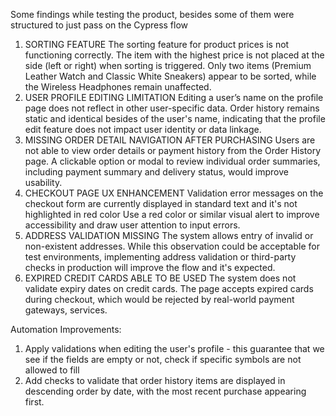 Some findings while testing the product, besides some of them were structured to just pass on the Cypress flow

1. SORTING FEATURE
   The sorting feature for product prices is not functioning correctly. The item with the highest price is not placed at the side (left or right) when sorting is triggered. Only two items (Premium Leather Watch and Classic White Sneakers) appear to be sorted, while the Wireless Headphones remain unaffected.
2. USER PROFILE EDITING LIMITATION
   Editing a user’s name on the profile page does not reflect in other user-specific data.
   Order history remains static and identical besides of the user's name, indicating that the profile edit feature does not impact user identity or data linkage.
3. MISSING ORDER DETAIL NAVIGATION AFTER PURCHASING
   Users are not able to view order details or payment history from the Order History page.
   A clickable option or modal to review individual order summaries, including payment summary and delivery status, would improve usability.
4. CHECKOUT PAGE UX ENHANCEMENT
   Validation error messages on the checkout form are currently displayed in standard text and it's not highlighted in red color
   Use a red color or similar visual alert to improve accessibility and draw user attention to input errors.
5. ADDRESS VALIDATION MISSING
   The system allows entry of invalid or non-existent addresses.
   While this observation could be acceptable for test environments, implementing address validation or third-party checks in production will improve the flow and it's expected.
6. EXPIRED CREDIT CARDS ABLE TO BE USED
   The system does not validate expiry dates on credit cards.
   The page accepts expired cards during checkout, which would be rejected by real-world payment gateways, services.

Automation Improvements:

1. Apply validations when editing the user's profile - this guarantee that we see if the fields are empty or not, check if specific symbols are not allowed to fill
2. Add checks to validate that order history items are displayed in descending order by date, with the most recent purchase appearing first.
